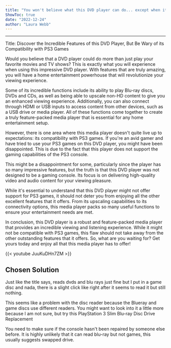 ```yaml
---
title: "You won't believe what this DVD player can do... except when it comes to PS3 games!"
ShowToc: true 
date: "2022-12-24"
author: "Laura Webb"
---
```

*****
Title: Discover the Incredible Features of this DVD Player, But Be Wary of its Compatibility with PS3 Games

Would you believe that a DVD player could do more than just play your favorite movies and TV shows? This is exactly what you will experience when using this impressive DVD player. With features that are truly amazing, you will have a home entertainment powerhouse that will revolutionize your viewing experience.

Some of its incredible functions include its ability to play Blu-ray discs, DVDs and CDs, as well as being able to upscale non-HD content to give you an enhanced viewing experience. Additionally, you can also connect through HDMI or USB inputs to access content from other devices, such as a USB drive or media player. All of these functions come together to create a truly feature-packed media player that is essential for any home entertainment setup.

However, there is one area where this media player doesn't quite live up to expectations: its compatibility with PS3 games. If you're an avid gamer and have tried to use your PS3 games on this DVD player, you might have been disappointed. This is due to the fact that this player does not support the gaming capabilities of the PS3 console.

This might be a disappointment for some, particularly since the player has so many impressive features, but the truth is that this DVD player was not designed to be a gaming console. Its focus is on delivering high-quality video and audio content for your viewing pleasure.

While it's essential to understand that this DVD player might not offer support for PS3 games, it should not deter you from enjoying all the other excellent features that it offers. From its upscaling capabilities to its connectivity options, this media player packs so many useful functions to ensure your entertainment needs are met.

In conclusion, this DVD player is a robust and feature-packed media player that provides an incredible viewing and listening experience. While it might not be compatible with PS3 games, this flaw should not take away from the other outstanding features that it offers. So, what are you waiting for? Get yours today and enjoy all that this media player has to offer!

{{< youtube JuuKuDHn7ZM >}} 



## Chosen Solution
 Just like the title says, reads dvds and blu rays just fine but I put in a game disc and nada, there is a slight click like right after it seems to read it but still nothing.

 This seems like a problem with the disc reader because the Blueray and game discs use different readers. You might want to look into it a little more because I am not sure, but try this  PlayStation 3 Slim Blu-ray Disc Drive Replacement

 You need to make sure if the console hasn't been repaired by someone else before. It is highly unlikely that it can read blu-ray but not games, this usually suggests swapped drive.




